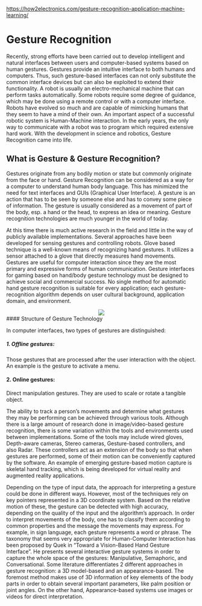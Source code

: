 

https://how2electronics.com/gesture-recognition-application-machine-learning/


# Gesture Recognition 

Recently, strong efforts have been carried out to develop intelligent and natural interfaces between users and computer-based systems based on human gestures. Gestures provide an intuitive interface to both humans and computers. Thus, such gesture-based interfaces can not only substitute the common interface devices but can also be exploited to extend their functionality. A robot is usually an electro-mechanical machine that can perform tasks automatically. Some robots require some degree of guidance, which may be done using a remote control or with a computer interface. Robots have evolved so much and are capable of mimicking humans that they seem to have a mind of their own. An important aspect of a successful robotic system is Human-Machine interaction. In the early years, the only way to communicate with a robot was to program which required extensive hard work. With the development in science and robotics, Gesture Recognition came into life.

## What is Gesture & Gesture Recognition?
Gestures originate from any bodily motion or state but commonly originate from the face or hand. Gesture Recognition can be considered as a way for a computer to understand human body language. This has minimized the need for text interfaces and GUIs (Graphical User Interface). A gesture is an action that has to be seen by someone else and has to convey some piece of information. The gesture is usually considered as a movement of part of the body, esp. a hand or the head, to express an idea or meaning. Gesture recognition technologies are much younger in the world of today.

At this time there is much active research in the field and little in the way of publicly available implementations. Several approaches have been developed for sensing gestures and controlling robots. Glove based technique is a well-known means of recognizing hand gestures. It utilizes a sensor attached to a glove that directly measures hand movements.
Gestures are useful for computer interaction since they are the most primary and expressive forms of human communication. Gesture interfaces for gaming based on hand/body gesture technology must be designed to achieve social and commercial success. No single method for automatic hand gesture recognition is suitable for every application; each gesture-recognition algorithm depends on user cultural background, application domain, and environment.

<center><img src="https://github.com/SheenaMathew19/minimal/blob/master/gesturerecg.jpg"/></center>
#### Structure of Gesture Technology

In computer interfaces, two types of gestures are distinguished:
##### 1. Offline gestures: 
Those gestures that are processed after the user interaction with the object. An example is the gesture to activate a menu.
#### 2. Online gestures: 
Direct manipulation gestures. They are used to scale or rotate a tangible object.

The ability to track a person’s movements and determine what gestures they may be performing can be achieved through various tools. Although there is a large amount of research done in image/video-based gesture recognition, there is some variation within the tools and environments used between implementations. Some of the tools may include wired gloves, Depth-aware cameras, Stereo cameras, Gesture-based controllers, and also Radar. These controllers act as an extension of the body so that when gestures are performed, some of their motion can be conveniently captured by the software. An example of emerging gesture-based motion capture is skeletal hand tracking, which is being developed for virtual reality and augmented reality applications.

Depending on the type of input data, the approach for interpreting a gesture could be done in different ways. However, most of the techniques rely on key pointers represented in a 3D coordinate system. Based on the relative motion of these, the gesture can be detected with high accuracy, depending on the quality of the input and the algorithm’s approach.
In order to interpret movements of the body, one has to classify them according to common properties and the message the movements may express. For example, in sign language, each gesture represents a word or phrase. The taxonomy that seems very appropriate for Human-Computer Interaction has been proposed by Quek in “Toward a Vision-Based Hand Gesture Interface”. He presents several interactive gesture systems in order to capture the whole space of the gestures: Manipulative, Semaphoric, and Conversational. Some literature differentiates 2 different approaches in gesture recognition: a 3D model-based and an appearance-based. The foremost method makes use of 3D information of key elements of the body parts in order to obtain several important parameters, like palm position or joint angles. On the other hand, Appearance-based systems use images or videos for direct interpretation.

